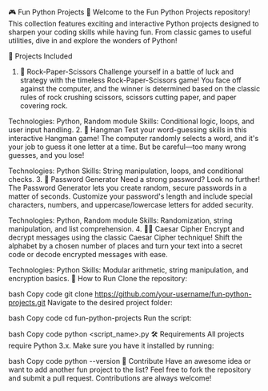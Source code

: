 🎮 Fun Python Projects 🚀
Welcome to the Fun Python Projects repository! This collection features exciting and interactive Python projects designed to sharpen your coding skills while having fun. From classic games to useful utilities, dive in and explore the wonders of Python! 

📂 Projects Included
1. 🎲 Rock-Paper-Scissors
Challenge yourself in a battle of luck and strategy with the timeless Rock-Paper-Scissors game! You face off against the computer, and the winner is determined based on the classic rules of rock crushing scissors, scissors cutting paper, and paper covering rock.

Technologies: Python, Random module
Skills: Conditional logic, loops, and user input handling.
2. 🧠 Hangman
Test your word-guessing skills in this interactive Hangman game! The computer randomly selects a word, and it's your job to guess it one letter at a time. But be careful—too many wrong guesses, and you lose!

Technologies: Python
Skills: String manipulation, loops, and conditional checks.
3. 🔐 Password Generator
Need a strong password? Look no further! The Password Generator lets you create random, secure passwords in a matter of seconds. Customize your password's length and include special characters, numbers, and uppercase/lowercase letters for added security.

Technologies: Python, Random module
Skills: Randomization, string manipulation, and list comprehension.
4. 🕵️‍♂️ Caesar Cipher
Encrypt and decrypt messages using the classic Caesar Cipher technique! Shift the alphabet by a chosen number of places and turn your text into a secret code or decode encrypted messages with ease.

Technologies: Python
Skills: Modular arithmetic, string manipulation, and encryption basics.
🚀 How to Run
Clone the repository:

bash
Copy code
git clone https://github.com/your-username/fun-python-projects.git
Navigate to the desired project folder:

bash
Copy code
cd fun-python-projects
Run the script:

bash
Copy code
python <script_name>.py
🛠 Requirements
All projects require Python 3.x. Make sure you have it installed by running:

bash
Copy code
python --version
🤩 Contribute
Have an awesome idea or want to add another fun project to the list? Feel free to fork the repository and submit a pull request. Contributions are always welcome!
